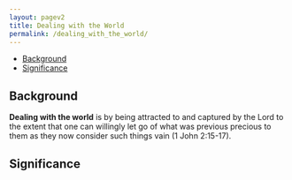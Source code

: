 ```yaml
---
layout: pagev2
title: Dealing with the World
permalink: /dealing_with_the_world/
---
```

- [Background](#background)
- [Significance](#significance)

## Background

**Dealing with the world** is by being attracted to and captured by the Lord to the extent that one can willingly let go of what was previous precious to them as they now consider such things vain (1 John 2:15-17).

## Significance
